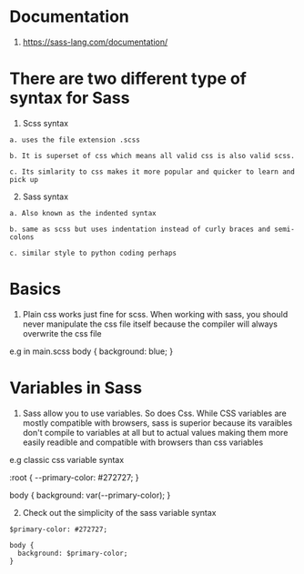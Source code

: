 # Documentation

  1. https://sass-lang.com/documentation/

# There are two different type of syntax for Sass

  1. Scss syntax 

    a. uses the file extension .scss

    b. It is superset of css which means all valid css is also valid scss. 

    c. Its simlarity to css makes it more popular and quicker to learn and pick up 
  
  2. Sass syntax

    a. Also known as the indented syntax 

    b. same as scss but uses indentation instead of curly braces and semi-colons

    c. similar style to python coding perhaps

# Basics 

1. Plain css works just fine for scss. When working with sass, you should never manipulate the css file itself because the compiler will always overwrite the css file

e.g in main.scss
body {
  background: blue;
}

# Variables in Sass

  1. Sass allow you to use variables. So does Css. While CSS variables are mostly compatible with 
  browsers, sass is superior because its varaibles don't compile to variables at all but to actual 
  values making them more easily readible and compatible with browsers than css variables 

  e.g classic css variable syntax

  :root {
    --primary-color: #272727;
  }

  body {
    background: var(--primary-color);
  }

  2. Check out the simplicity of the sass variable syntax

    $primary-color: #272727;

    body {
      background: $primary-color;
    }
